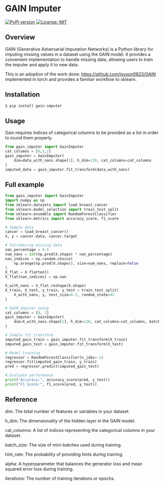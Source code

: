 
# GAIN Imputer

[![PyPI version](https://badge.fury.io/py/gain-imputer.svg)](https://badge.fury.io/py/gain-imputer)
[![License: MIT](https://img.shields.io/badge/License-MIT-yellow.svg)](https://opensource.org/licenses/MIT)

## Overview

GAIN (Generative Adversarial Imputation Networks) is a Python library for imputing missing values in a dataset using the GAIN model. It provides a convenient implementation to handle missing data, allowing users to train the imputer and apply it to new data.

This is an adoption of the work done: https://github.com/jsyoon0823/GAIN implemented in torch and provides a familiar workflow to sklearn.


## Installation

```bash
$ pip install gain-imputer
```
## Usage
Gain requires indices of categorical columns to be provided as a list in order to round them properly.

```python
from gain_imputer import GainImputer
cat_columns = [0,1,2]
gain_imputer = GainImputer(
    dim=data_with_nans.shape[1], h_dim=128, cat_columns=cat_columns
)
imputed_data = gain_imputer.fit_transform(data_with_nans)
```

## Full example

```python
from gain_imputer import GainImputer
import numpy as np
from sklearn.datasets import load_breast_cancer
from sklearn.model_selection import train_test_split
from sklearn.ensemble import RandomForestClassifier
from sklearn.metrics import accuracy_score, f1_score

# Sample data
cancer = load_breast_cancer()
X, y = cancer.data, cancer.target

# Introducing missing data
nan_percentage = 0.5
num_nans = int(np.prod(X.shape) * nan_percentage)
nan_indices = np.random.choice(
    np.arange(np.prod(X.shape)), size=num_nans, replace=False
)
X_flat = X.flatten()
X_flat[nan_indices] = np.nan

X_with_nans = X_flat.reshape(X.shape)
X_train, X_test, y_train, y_test = train_test_split(
    X_with_nans, y, test_size=0.2, random_state=42
)

# GAIN Imputer setup
cat_columns = [0, 1]
gain_imputer = GainImputer(
    dim=X_with_nans.shape[1], h_dim=128, cat_columns=cat_columns, batch_size=1024
)

# Simple fit_transform
imputed_gain_train = gain_imputer.fit_transform(X_train)
imputed_gain_test = gain_imputer.fit_transform(X_test)

# Model training
regressor = RandomForestClassifier(n_jobs=-1)
regressor.fit(imputed_gain_train, y_train)
pred = regressor.predict(imputed_gain_test)

# Evaluate performance
print("Accuracy:", accuracy_score(pred, y_test))
print("F1 Score:", f1_score(pred, y_test))
```

## Reference 

dim: The total number of features or variables in your dataset.

h_dim: The dimensionality of the hidden layer in the GAIN model.

cat_columns: A list of indices representing the categorical columns in your dataset.

batch_size: The size of mini-batches used during training.

hint_rate: The probability of providing hints during training.

alpha: A hyperparameter that balances the generator loss and mean squared error loss during training.

iterations: The number of training iterations or epochs.

